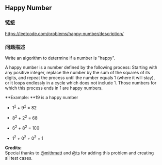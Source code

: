 ## Happy Number  
### 链接  
https://leetcode.com/problems/happy-number/description/  
### 问题描述
Write an algorithm to determine if a number is "happy".

A happy number is a number defined by the following process: Starting with any positive integer, replace the number by the sum of the squares of its digits, and repeat the process until the number equals 1 (where it will stay), or it loops endlessly in a cycle which does not include 1. Those numbers for which this process ends in 1 are happy numbers.

**Example:&nbsp;**19 is a happy number

- 1<sup>2</sup> + 9<sup>2</sup> = 82
- 8<sup>2</sup> + 2<sup>2</sup> = 68
- 6<sup>2</sup> + 8<sup>2</sup> = 100
- 1<sup>2</sup> + 0<sup>2</sup> + 0<sup>2</sup> = 1

**Credits:**<br />Special thanks to [@mithmatt](https://leetcode.com/discuss/user/mithmatt) and [@ts](https://leetcode.com/discuss/user/ts) for adding this problem and creating all test cases.
